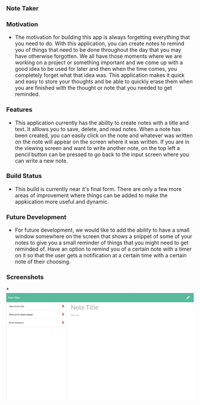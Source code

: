 ### Note Taker

### Motivation

* The motivation for building this app is always forgetting everything that you need to do. With this application, you can create notes to remind you of things that need to be done throughout the day that you may have otherwise forgotten. We all have those moments where we are working on a project or something important and we come up with a good idea to be used for later and then when the time comes, you completely forget what that idea was. This application makes it quick and easy to store your thoughts and be able to quickly erase them when you are finished with the thought or note that you needed to get reminded.

### Features

* This application currently has the ability to create notes with a title and text. It alllows you to save, delete, and read notes. When a note has been created, you can easily click on the note and whatever was written on the note will appear on the screen where it was written. If you are in the viewing screen and want to write another note, on the top left a pencil button can be pressed to go back to the input screen where you can write a new note.

### Build Status

* This build is currently near it's final form. There are only a few more areas of improvement where things can be added to make the appkication more useful and dynamic.

### Future Development

* For future development, we would like to add the ability to have a small window somewhere on the screen that shows a snippet of some of your notes to give you a small reminder of things that you might need to get reminded of. Have an option to remind you of a certain note with a timer on it so that the user gets a notification at a certain time with a certain note of their choosing.

### Screenshots

*![Notes Screen](./images/Picture.png)